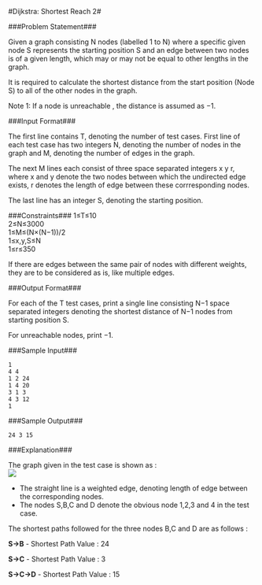 #Dijkstra: Shortest Reach 2#


###Problem Statement###

Given a graph consisting N nodes (labelled 1 to N) where a specific given node S represents the starting position S and an edge between two nodes is of a given length, which may or may not be equal to other lengths in the graph.

It is required to calculate the shortest distance from the start position (Node S) to all of the other nodes in the graph.

Note 1: If a node is unreachable , the distance is assumed as −1.

###Input Format###

The first line contains T, denoting the number of test cases.
First line of each test case has two integers N, denoting the number of nodes in the graph and M, denoting the number of edges in the graph.

The next M lines each consist of three space separated integers x y r, where x and y denote the two nodes between which the undirected edge exists, r denotes the length of edge between these corrresponding nodes.

The last line has an integer S, denoting the starting position.

###Constraints###
1≤T≤10  
2≤N≤3000  
1≤M≤(N×(N−1))/2  
1≤x,y,S≤N  
1≤r≤350  

If there are edges between the same pair of nodes with different weights, they are to be considered as is, like multiple edges.

###Output Format###

For each of the T test cases, print a single line consisting N−1 space separated integers denoting the shortest distance of N−1 nodes from starting position S.

For unreachable nodes, print −1.

###Sample Input###
```
1
4 4
1 2 24
1 4 20
3 1 3
4 3 12
1
```
###Sample Output###
```
24 3 15
```
###Explanation###

The graph given in the test case is shown as :  
<img src="http://drive.google.com/uc?export=download&amp;id=0B_UrJ0h5_x_mTHdneVNUQ1RGc1E">       


*   The straight line is a weighted edge, denoting length of edge between the corresponding nodes.
*   The nodes S,B,C and D denote the obvious node 1,2,3 and 4 in the test case.

The shortest paths followed for the three nodes B,C and D are as follows :

**S->B** - Shortest Path Value : 24

**S->C** - Shortest Path Value : 3

**S->C->D** - Shortest Path Value : 15
